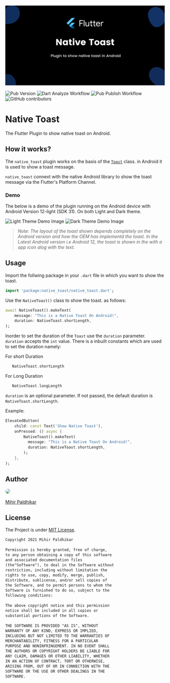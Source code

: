![Native Toast](https://raw.githubusercontent.com/imihirpaldhikar/native_toast/main/assets/project_banner.png)


![Pub Version](https://img.shields.io/pub/v/native_toast?color=g&label=Package%20Version&logo=flutter&logoColor=blue&style=flat)
![Dart Analyze Workflow](https://github.com/imihirpaldhikar/native_toast/actions/workflows/plugin-analyze.yml/badge.svg)
![Pub Publish Workflow](https://github.com/imihirpaldhikar/native_toast/actions/workflows/pub-publish.yml/badge.svg)
![GitHub contributors](https://img.shields.io/github/contributors/imihirpaldhikar/native_toast)

# Native Toast

The Flutter Plugin to show native toast on Android.

## How it works?

The ```native_toast``` plugin works on the basis of the [`Toast`](https://developer.android.com/reference/android/widget/Toast) class. in Android it is used to show a toast message.

```native_toast``` connext with the native Android library to show the toast message via the Flutter's Platform Channel.

### Demo

The below is a demo of the plugin running on the Android device with Android Version 12-light (SDK 31). On both Light and Dark theme.

<img src="https://raw.githubusercontent.com/imihirpaldhikar/native_toast/main/assets/demo-light.png" height=500 alt="Light Theme Demo Image">
<img src="https://raw.githubusercontent.com/imihirpaldhikar/native_toast/main/assets/demo.png" height=500 alt="Dark Theme Demo Image">

> *Note: The layout of the toast shown depends completely on the Android version and how the OEM has implementd the toast. In the Latest Android version i.e Android 12, the toast is shown in the with a app icon alog with the text.*

## Usage

Import the follwing package in your ```.dart``` file in which you want to show the toast.

```dart
import 'package:native_toast/native_toast.dart';
```

Use the ```NativeToast()``` class to show the toast. as follows:

```dart
await NativeToast().makeText(
    message: "This is a Native Toast On Android!",
    duration: NativeToast.shortLength,
);
```
 Inorder to set the duration of the ```Toast``` use the ```duration``` parameter.
 ```duration``` accepts the ```int``` value. There is a inbuilt constants which are used to set the duration namely:

For short Duration
 ```dart
    NativeToast.shortLength
 ```

For Long Duration
 ```dart
    NativeToast.longLength
 ```
 ```duration``` is an optional parameter. If not passed, the default duration is ```NativeToast.shortLength```.


Example:

```dart
ElevatedButton(
    child: const Text('Show Native Toast'),
    onPressed: () async {
        NativeToast().makeText(
          message: "This is a Native Toast On Android!",
          duration: NativeToast.shortLength,
        );
    },
);
```

## Author

<img src="https://avatars.githubusercontent.com/u/68847718" width=100 style=" border-radius: 50%;">

[Mihir Paldhikar](https://github.com/imihirpaldhikar)

 ## License
 The Project is under [MIT License](./LICENSE).

 ```
 Copyright 2021 Mihir Paldhikar

Permission is hereby granted, free of charge, 
to any person obtaining a copy of this software
and associated documentation files
(the"Software"), to deal in the Software without
restriction, including without limitation the
rights to use, copy, modify, merge, publish,
distribute, sublicense, and/or sell copies of
the Software, and to permit persons to whom the
Software is furnished to do so, subject to the
following conditions:

The above copyright notice and this permission
notice shall be included in all copies or
substantial portions of the Software.

THE SOFTWARE IS PROVIDED "AS IS", WITHOUT
WARRANTY OF ANY KIND, EXPRESS OR IMPLIED,
INCLUDING BUT NOT LIMITED TO THE WARRANTIES OF
MERCHANTABILITY, FITNESS FOR A PARTICULAR
PURPOSE AND NONINFRINGEMENT. IN NO EVENT SHALL
THE AUTHORS OR COPYRIGHT HOLDERS BE LIABLE FOR
ANY CLAIM, DAMAGES OR OTHER LIABILITY, WHETHER
IN AN ACTION OF CONTRACT, TORT OR OTHERWISE,
ARISING FROM, OUT OF OR IN CONNECTION WITH THE
SOFTWARE OR THE USE OR OTHER DEALINGS IN THE
SOFTWARE.
 ```